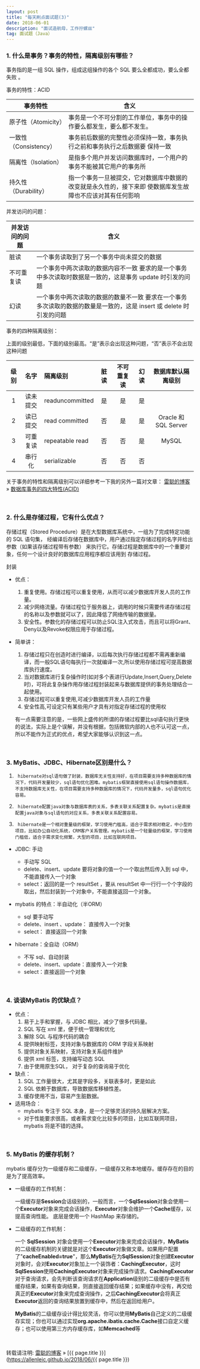 ```yaml
---
layout: post
title: "每天刷点面试题(3)"
date: 2018-06-01
description: "面试造航母，工作拧螺丝"
tag: 面试题（Java）
---
```


### 1. 什么是事务？事务的特性，隔离级别有哪些？

事务指的是一组 SQL 操作，组成这组操作的各个 SQL 要么全都成功，要么全都失败 。  

事务的特性：ACID

| 事务特性              | 含义                                                         |
| --------------------- | ------------------------------------------------------------ |
| 原子性（Atomicity）   | 事务是一个不可分割的工作单位，事务中的操作要么都发生，要么都不发生。 |
| 一致性（Consistency） | 事务前后数据的完整性必须保持一致，事务执行之前和事务执行之后数据要 保持一致 |
| 隔离性（Isolation）   | 是指多个用户并发访问数据库时，一个用户的事务不能被其它用户的事务所 |
| 持久性（Durability）  | 指一个事务一旦被提交，它对数据库中数据的改变就是永久性的，接下来即 使数据库发生故障也不应该对其有任何影响 |

 并发访问的问题：

| 并发访问的问题 | 含义                                                         |
| -------------- | ------------------------------------------------------------ |
| 脏读           | 一个事务读取到了另一个事务中尚未提交的数据                   |
| 不可重复读     | 一个事务中两次读取的数据内容不一致 要求的是一个事务中多次读取时数据是一致的，这是事务 update 时引发的问题 |
| 幻读           | 一个事务中两次读取的数据的数量不一致 要求在一个事务多次读取的数据的数量是一致的，这是 insert 或 delete 时引发的问题 |

 事务的四种隔离级别：

 上面的级别最低，下面的级别最高。“是”表示会出现这种问题，“否”表示不会出现这种问题    

| 级别 |   名字   | 隔离级别        | 脏读 | 不可重复读 | 幻读 |  数据库默认隔离级别  |
| :--: | :------: | :-------------- | :--: | :--------: | :--: | :------------------: |
|  1   | 读未提交 | readuncommitted |  是  |     是     |  是  |                      |
|  2   | 读已提交 | read  committed |  否  |     是     |  是  | Oracle 和 SQL Server |
|  3   | 可重复读 | repeatable read |  否  |     否     |  是  |        MySQL         |
|  4   |  串行化  | serializable    |  否  |     否     |  否  |                      |



关于事务的特性和隔离级别可以详细参考一下我的另外一篇对文章：  [雷聪的博客](https://allenleic.github.io) » [数据库事务的四大特性(ACID)](https://allenleic.github.io/2016/03/数据库事务的四大特性(ACID))

 <br/>

### 2. 什么是存储过程，它有什么优点？

存储过程（Stored Procedure）是在大型数据库系统中，一组为了完成特定功能的 SQL 语句集， 经编译后存储在数据库中，用户通过指定存储过程的名字并给出参数（如果该存储过程带有参数） 来执行它。存储过程是数据库中的一个重要对象，任何一个设计良好的数据库应用程序都应该用到 存储过程。    

封装

- 优点：  

  1. 重复使用。存储过程可以重复使用，从而可以减少数据库开发人员的工作量。 
  2. 减少网络流量。存储过程位于服务器上，调用的时候只需要传递存储过程的名称以及参数就可以了，因此降低了网络传输的数据量。 
  3. 安全性。参数化的存储过程可以防止SQL注入式攻击，而且可以将Grant、Deny以及Revoke权限应用于存储过程。 

- 简单讲： 

  1. 存储过程只在创造时进行编译，以后每次执行存储过程都不需再重新编译，而一般SQL语句每执行一次就编译一次,所以使用存储过程可提高数据库执行速度。
  2. 当对数据库进行复杂操作时(如对多个表进行Update,Insert,Query,Delete时)，可将此复杂操作用存储过程封装起来与数据库提供的事务处理结合一起使用。
  3. 存储过程可以重复使用,可减少数据库开发人员的工作量
  4. 安全性高,可设定只有某些用户才具有对指定存储过程的使用权  

  有一点需要注意的是，一些网上盛传的所谓的存储过程要比sql语句执行更快的说法，实际上是个误解，并没有根据，包括微软内部的人也不认可这一点，所以不能作为正式的优点，希望大家能够认识到这一点。

  <br>

### 3. MyBatis、JDBC、Hibernate区别是什么？

1.      hibernate对sql语句做了封装，数据库无关性支持好，在项目需要支持多种数据库的情况下，代码开发量较少，sql语句优化困难。mybatis框架直接使用sql语句操作数据库，不支持数据库无关性，在项目需要支持多种数据库的情况下，代码开发量多，sql语句优化容易。
2.      hibernate配置java对象与数据库表的关系，多表关联关系配置复杂。mybatis是直接配置java对象与sql语句的对应关系，多表关联关系配置容易。
3.      hibernate是一个相对重量级的框架，学习使用门槛高，适合于需求相对稳定，中小型的项目，比如办公自动化系统，CRM客户关系管理。mybatis是一个轻量级的框架，学习使用门槛低，适合于需求变化频繁，大型的项目，比如互联网项目。

- JDBC: 手动  
  - 手动写 SQL   
  - delete、insert、update 要将对象的值一个一个取出然后传入到 sql 中，不能直接传入一个对象
  - select：返回的是一个 resultSet ，要从 resultSet 中一行行一个个字段的取出，然后封装到一个对象中，不能直接返回一个对象。

- mybatis 的特点：半自动化（半ORM）
  - sql 要手动写
  - delete、insert 、update： 直接传入一个对象
  - select： 直接返回一个对象
- hibernate：全自动（ORM）
  - 不写 sql、自动封装
  - delete、insert、update：直接传入一个对象
  - select：直接返回一个对象

<br>

### 4. 谈谈MyBatis 的优缺点？

- 优点： 
  1. 易于上手和掌握，与 JDBC 相比，减少了很多代码量。
  2. SQL 写在 xml 里，便于统一管理和优化
  3. 解除 SQL 与程序代码的耦合
  4. 提供映射标签，支持对象与数据库的 ORM 字段关系映射
  5. 提供对象关系映射，支持对象关系组件维护
  6. 提供 xml 标签，支持编写动态 SQL
  7. 由于使用原生SQL， 对于复杂的查询易于优化
- 缺点： 
  1. SQL 工作量很大，尤其是字段多，关联表多时，更是如此
  2. SQL 依赖于数据库，导致数据库移植性差。
  3. 缓存使用不当，容易产生脏数据。 
- 适用场合：
  - mybatis 专注于 SQL 本身，是一个足够灵活的持久层解决方案。
  - 对于性能要求很高，或者需求变化比较多的项目，比如互联网项目，mybatis 将是不错的选择。

<br>

### 5. MyBatis 的缓存机制？

mybatis 缓存分为一级缓存和二级缓存，一级缓存又称本地缓存。缓存存在的目的是为了提高效率。

- 一级缓存的工作机制：   

   一级缓存是**Session**会话级别的，一般而言，一个**SqlSession**对象会使用一个**Executor**对象来完成会话操作，**Executor**对象会维护一个**Cache**缓存，以提高查询性能。  底层是使用一个 HashMap 来存储的。

- 二级缓存的工作机制：  

  一个 **SqlSession** 对象会使用一个**Executor**对象来完成会话操作，**MyBatis**的二级缓存机制的关键就是对这个**Executor**对象做文章。如果用户配置了"**cacheEnabled=true**"，那么**MyBatis**在为**SqlSession**对象创建**Executor**对象时，会对**Executor**对象加上一个装饰者：**CachingExecutor**，这时**SqlSession**使用**CachingExecutor**对象来完成操作请求。**CachingExecutor**对于查询请求，会先判断该查询请求在**Application**级别的二级缓存中是否有缓存结果，如果有查询结果，则直接返回缓存结果；如果缓存中没有，再交给真正的**Executor**对象来完成查询操作，之后**CachingExecutor**会将真正**Executor**返回的查询结果放置到缓存中，然后在返回给用户。   

  **MyBatis**的二级缓存设计得比较灵活，你可以使用**MyBatis**自己定义的二级缓存实现；你也可以通过实现**org.apache.ibatis.cache.Cache**接口自定义缓存；也可以使用第三方内存缓存库，如**Memcached**等 



<br/>

转载请注明: [雷聪的博客](https://allenleic.github.io) » [{{ page.title }}](https://allenleic.github.io/2018/06/{{ page.title }})